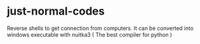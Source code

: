 # just-normal-codes

Reverse shells to get connection from computers. It can be converted into windows executable with nuitka3 ( The best compiler for python )
